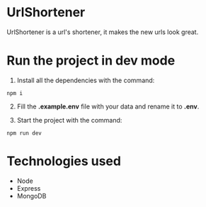 # UrlShortener

UrlShortener is a url's shortener, it makes the new urls look great.

# Run the project in dev mode

1. Install all the dependencies with the command: 
```
npm i
```

2. Fill the __.example.env__ file with your data and rename it to __.env__.

3. Start the project with the command:
```
npm run dev
```

# Technologies used
* Node
* Express
* MongoDB